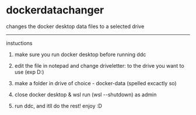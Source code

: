 # dockerdatachanger
changes the docker desktop data files to a selected drive

---

instuctions

1. make sure you run docker desktop before running ddc

2. edit the file in notepad and change driveletter: to the drive you want to use (exp D:\)

3. make a folder in drive of choice - docker-data (spelled excactly so)

4. close docker desktop & wsl run (wsl --shutdown) as admin

5. run ddc, and itll do the rest! enjoy :D
